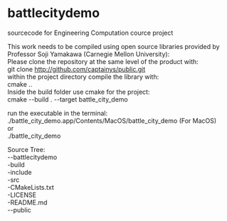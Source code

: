 # battlecitydemo
sourcecode for Engineering Computation cource project  
  
This work needs to be compiled using open source libraries provided by Professor Soji Yamakawa (Carnegie Mellon University):  
Please clone the repository at the same level of the product with:   
git clone http://github.com/captainys/public.git  
within the project directory compile the library with:  
cmake ..  
Inside the build folder use cmake for the project:  
cmake --build . --target battle_city_demo  
  
run the executable in the terminal:  
./battle_city_demo.app/Contents/MacOS/battle_city_demo (For MacOS)  
or  
./battle_city_demo   
  
Source Tree:  
--battlecitydemo  
    -build  
    -include  
    -src  
    -CMakeLists.txt  
    -LICENSE  
    -README.md  
--public  
